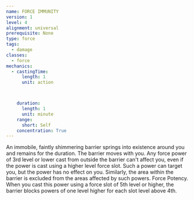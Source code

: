 ```yaml
---
name: FORCE IMMUNITY
version: 1
level: 4
alignment: universal
prerequisite: None
type: force
tags:
  - damage
classes:
  - force
mechanics:
  - castingTime:
      length: 1
      unit: action



    duration:
      length: 1
      unit: minute
    range:
      short: Self
    concentration: True
---
```

An immobile, faintly shimmering barrier springs into
existence around you and remains for the duration.
The barrier moves with you. Any force power of 3rd
level or lower cast from outside the barrier can't affect
you, even if the power is cast using a higher level force
slot. Such a power can target you, but the power has
no effect on you. Similarly, the area within the barrier
is excluded from the areas affected by such powers.
Force Potency. When you cast this power using a
force slot of 5th level or higher, the barrier blocks
powers of one level higher for each slot level above
4th.

    